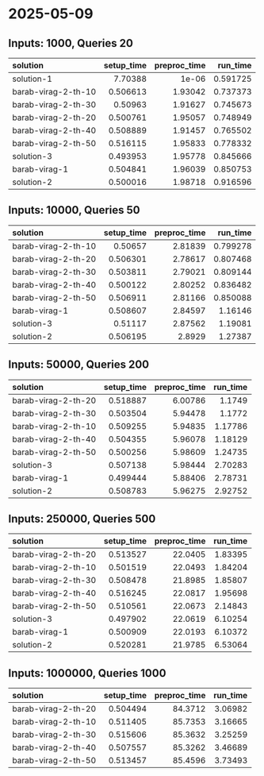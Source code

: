 # 2025-05-09

## Inputs: 1000, Queries 20

| solution            |   setup_time |   preproc_time |   run_time |
|:--------------------|-------------:|---------------:|-----------:|
| solution-1          |     7.70388  |        1e-06   |   0.591725 |
| barab-virag-2-th-10 |     0.506613 |        1.93042 |   0.737373 |
| barab-virag-2-th-30 |     0.50963  |        1.91627 |   0.745673 |
| barab-virag-2-th-20 |     0.500761 |        1.95057 |   0.748949 |
| barab-virag-2-th-40 |     0.508889 |        1.91457 |   0.765502 |
| barab-virag-2-th-50 |     0.516115 |        1.95833 |   0.778332 |
| solution-3          |     0.493953 |        1.95778 |   0.845666 |
| barab-virag-1       |     0.504841 |        1.96039 |   0.850753 |
| solution-2          |     0.500016 |        1.98718 |   0.916596 |

## Inputs: 10000, Queries 50

| solution            |   setup_time |   preproc_time |   run_time |
|:--------------------|-------------:|---------------:|-----------:|
| barab-virag-2-th-10 |     0.50657  |        2.81839 |   0.799278 |
| barab-virag-2-th-20 |     0.506301 |        2.78617 |   0.807468 |
| barab-virag-2-th-30 |     0.503811 |        2.79021 |   0.809144 |
| barab-virag-2-th-40 |     0.500122 |        2.80252 |   0.836482 |
| barab-virag-2-th-50 |     0.506911 |        2.81166 |   0.850088 |
| barab-virag-1       |     0.508607 |        2.84597 |   1.16146  |
| solution-3          |     0.51117  |        2.87562 |   1.19081  |
| solution-2          |     0.506195 |        2.8929  |   1.27387  |

## Inputs: 50000, Queries 200

| solution            |   setup_time |   preproc_time |   run_time |
|:--------------------|-------------:|---------------:|-----------:|
| barab-virag-2-th-20 |     0.518887 |        6.00786 |    1.1749  |
| barab-virag-2-th-30 |     0.503504 |        5.94478 |    1.1772  |
| barab-virag-2-th-10 |     0.509255 |        5.94835 |    1.17786 |
| barab-virag-2-th-40 |     0.504355 |        5.96078 |    1.18129 |
| barab-virag-2-th-50 |     0.500256 |        5.98609 |    1.24735 |
| solution-3          |     0.507138 |        5.98444 |    2.70283 |
| barab-virag-1       |     0.499444 |        5.88406 |    2.78731 |
| solution-2          |     0.508783 |        5.96275 |    2.92752 |

## Inputs: 250000, Queries 500

| solution            |   setup_time |   preproc_time |   run_time |
|:--------------------|-------------:|---------------:|-----------:|
| barab-virag-2-th-20 |     0.513527 |        22.0405 |    1.83395 |
| barab-virag-2-th-10 |     0.501519 |        22.0493 |    1.84204 |
| barab-virag-2-th-30 |     0.508478 |        21.8985 |    1.85807 |
| barab-virag-2-th-40 |     0.516245 |        22.0817 |    1.95698 |
| barab-virag-2-th-50 |     0.510561 |        22.0673 |    2.14843 |
| solution-3          |     0.497902 |        22.0619 |    6.10254 |
| barab-virag-1       |     0.500909 |        22.0193 |    6.10372 |
| solution-2          |     0.520281 |        21.9785 |    6.53064 |

## Inputs: 1000000, Queries 1000

| solution            |   setup_time |   preproc_time |   run_time |
|:--------------------|-------------:|---------------:|-----------:|
| barab-virag-2-th-20 |     0.504494 |        84.3712 |    3.06982 |
| barab-virag-2-th-10 |     0.511405 |        85.7353 |    3.16665 |
| barab-virag-2-th-30 |     0.515606 |        85.3632 |    3.25259 |
| barab-virag-2-th-40 |     0.507557 |        85.3262 |    3.46689 |
| barab-virag-2-th-50 |     0.513457 |        85.4596 |    3.73493 |